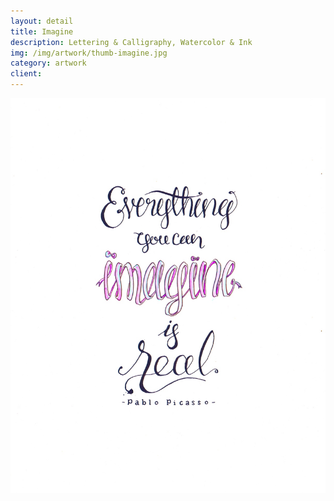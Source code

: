 ```yaml
---
layout: detail
title: Imagine
description: Lettering & Calligraphy, Watercolor & Ink
img: /img/artwork/thumb-imagine.jpg
category: artwork
client: 
---
```

![Everything you can imagine is real - Pablo Picasso](/img/artwork/Imagine-1200w.jpg)